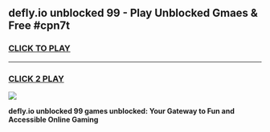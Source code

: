 
## defly.io unblocked 99 - Play Unblocked Gmaes & Free #cpn7t
<h3>
<a href="https://news.freeplayer.one?title=defly.io_unblocked_99&ref=26F">CLICK TO PLAY</a></h3>
<hr>

<h3>
<a href="https://news.freeplayer.one?title=defly.io_unblocked_99&ref=26F">CLICK 2 PLAY</a>
  
</h3>

<a href="https://news.freeplayer.one?title=defly.io_unblocked_99&ref=26F/"><img src="https://clearcache.store/games.png"></a>


**defly.io unblocked 99 games unblocked: Your Gateway to Fun and Accessible Online Gaming**
